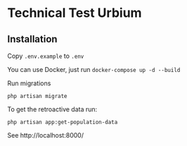 # Technical Test Urbium



## Installation

Copy `.env.example` to `.env`

You can use Docker, just run `docker-compose up -d --build` 

Run migrations

```ssh
php artisan migrate
```

To get the retroactive data run:

```ssh
php artisan app:get-population-data
```


See http://localhost:8000/